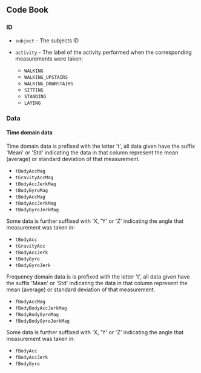 ## Code Book

### ID

* `subject` - The subjects ID
* `activity` - The label of the activity performed when the corresponding measurements were taken:

	* `WALKING` 
	* `WALKING_UPSTAIRS`
	* `WALKING_DOWNSTAIRS`
	* `SITTING`
	* `STANDING`
	* `LAYING`

### Data

#### Time domain data
Time domain data is prefixed with the letter 't', all data given have the suffix 'Mean' or 'Std' indicating the data in that column represent the mean (average) or standard deviation of that measurement. 

* `tBodyAccMag`
* `tGravityAccMag`
* `tBodyAccJerkMag`
* `tBodyGyroMag`
* `tBodyAccMag`
* `tBodyAccJerkMag`
* `tBodyGyroJerkMag`

Some data is further suffixed with 'X, 'Y' or 'Z' indicating the angle that measurement was taken in:

* `tBodyAcc`
* `tGravityAcc`
* `tBodyAccJerk`
* `tBodyGyro`
* `tBodyGyroJerk`

Frequency domain data is is prefixed with the letter 't', all data given have the suffix 'Mean' or 'Std' indicating the data in that column represent the mean (average) or standard deviation of that measurement. 

* `fBodyAccMag`
* `fBodyBodyAccJerkMag`
* `fBodyBodyGyroMag`
* `fBodyBodyGyroJerkMag`

Some data is further suffixed with 'X, 'Y' or 'Z' indicating the angle that measurement was taken in:

* `fBodyAcc`
* `fBodyAccJerk`
* `fBodyGyro`



